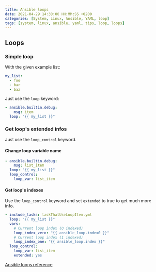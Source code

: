 ```yaml
---
title: Ansible loops
date: 2021-04-29 14:30:00 HH:MM:SS +0200
categories: [System, Linux, Ansible, YAML, loop]
tags: [system, linux, ansible, yaml, tips, loop, loops]
---
```


## Loops

### Simple loop

With the given example list:

```yaml
my_list:
  - foo
  - bar
  - baz
```

Just use the `loop` keyword:

```yaml
- ansible.builtin.debug:
    msg: item
  loop: "{{ my_list }}"
```

### Get loop's extended infos

Just use the `loop_control` keyword.

#### Change loop variable name

```yaml
- ansible.builtin.debug:
    msg: list_item
  loop: "{{ my_list }}"
  loop_control:
    loop_var: list_item
```

#### Get loop's indexes

Use the `loop_control` keyword and set `extended` to true to get much more info.

```yaml
- include_tasks: taskThatUseLoopItem.yml
  loop: "{{ my_list }}"
  vars:
    # Current loop index (O indexed)
    loop_index_zero: "{{ ansible_loop.index0 }}"
    # Current loop index (1 indexed)
    loop_index_one: "{{ ansible_loop.index }}"
  loop_control:
    loop_var: list_item
    extended: yes
```

[Ansible loops reference](https://docs.ansible.com/ansible/latest/user_guide/playbooks_loops.html)

